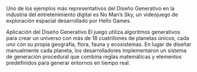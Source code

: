 Uno de los ejemplos más representativos del Diseño Generativo en la industria del entretenimiento digital es No Man’s Sky, un videojuego de exploración espacial desarrollado por Hello Games.

Aplicación del Diseño Generativo
El juego utiliza algoritmos generativos para crear un universo con más de 18 cuatrillones de planetas únicos, cada uno con su propia geografía, flora, fauna y ecosistemas. En lugar de diseñar manualmente cada planeta, 
los desarrolladores implementaron un sistema de generación procedural que combina reglas matemáticas y elementos predefinidos para generar entornos en tiempo real.

